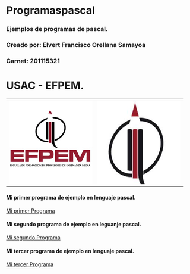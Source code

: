 # Programaspascal
### Ejemplos de programas de pascal.
### Creado por: Elvert Francisco Orellana Samayoa
### Carnet: 201115321

# USAC - EFPEM.
<table>
<tr>
<th><img src="imagenes/img1.png"></th>
<th><img src="imagenes/img2.jpg"></th>
<tr>
</table>

#### Mi primer programa de ejemplo en lenguaje pascal.
<a href="programa1.pas">Mi primer Programa</a>
<br>

#### Mi segundo programa de ejemplo en leguanje pascal.
<a href="programa2.pas">Mi segundo Programa</a>
<br>

#### Mi tercer programa de ejemplo en lenguaje pascal.
<a href="programa3.pas">Mi tercer Programa</a>

